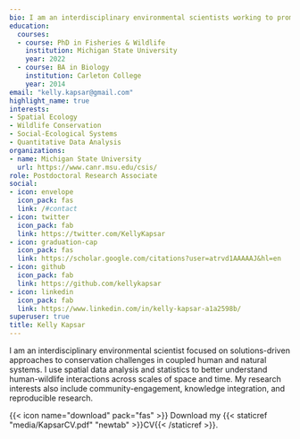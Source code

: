 ```yaml
---
bio: I am an interdisciplinary environmental scientists working to promote human-wildlife coexistence in complex social-ecological systems.   
education:
  courses:
  - course: PhD in Fisheries & Wildlife
    institution: Michigan State University
    year: 2022
  - course: BA in Biology
    institution: Carleton College
    year: 2014
email: "kelly.kapsar@gmail.com"
highlight_name: true
interests:
- Spatial Ecology
- Wildlife Conservation
- Social-Ecological Systems
- Quantitative Data Analysis
organizations:
- name: Michigan State University
  url: https://www.canr.msu.edu/csis/
role: Postdoctoral Research Associate
social:
- icon: envelope
  icon_pack: fas
  link: /#contact
- icon: twitter
  icon_pack: fab
  link: https://twitter.com/KellyKapsar
- icon: graduation-cap
  icon_pack: fas
  link: https://scholar.google.com/citations?user=atrvd1AAAAAJ&hl=en
- icon: github
  icon_pack: fab
  link: https://github.com/kellykapsar
- icon: linkedin
  icon_pack: fab
  link: https://www.linkedin.com/in/kelly-kapsar-a1a2598b/
superuser: true
title: Kelly Kapsar
---
```


I am an interdisciplinary environmental scientist focused on solutions-driven approaches to conservation challenges in coupled human and natural systems. I use spatial data analysis and statistics to better understand human-wildlife interactions across scales of space and time. My research interests also include community-engagement, knowledge integration, and reproducible research. 

{{< icon name="download" pack="fas" >}} Download my {{< staticref "media/KapsarCV.pdf" "newtab" >}}CV{{< /staticref >}}.